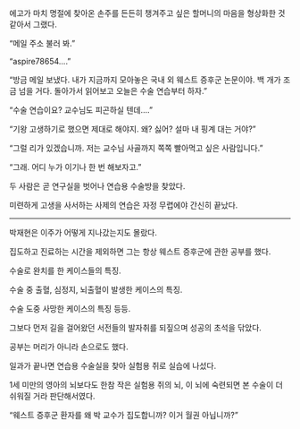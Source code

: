 에고가 마치 명절에 찾아온 손주를 든든히 챙겨주고 싶은 할머니의 마음을 형상화한 것 같아서 그랬다.

“메일 주소 불러 봐.”

“aspire78654....”

“방금 메일 보냈다. 내가 지금까지 모아놓은 국내 외 웨스트 증후군 논문이야. 백 개가 조금 넘을 거다. 돌아가서 읽어보고 오늘은 수술 연습부터 하자.”

“수술 연습이요? 교수님도 피곤하실 텐데....”

“기왕 고생하기로 했으면 제대로 해야지. 왜? 싫어? 설마 내 핑계 대는 거야?”

“그럴 리가 있겠습니까. 저는 교수님 사골까지 쪽쪽 빨아먹고 싶은 사람입니다.”

“그래. 어디 누가 이기나 한 번 해보자고.”

두 사람은 곧 연구실을 벗어나 연습용 수술방을 찾았다.

미련하게 고생을 사서하는 사제의 연습은 자정 무렵에야 간신히 끝났다.

* * *

박재현은 이주가 어떻게 지나갔는지도 몰랐다.

집도하고 진료하는 시간을 제외하면 그는 항상 웨스트 증후군에 관한 공부를 했다.

수술로 완치를 한 케이스들의 특징.

수술 중 출혈, 심정지, 뇌출혈이 발생한 케이스의 특징.

수술 도중 사망한 케이스의 특징 등등.

그보다 먼저 길을 걸어왔던 서전들의 발자취를 되짚으며 성공의 초석을 닦았다.

공부는 머리가 아니라 손으로도 했다.

일과가 끝나면 연습용 수술실을 찾아 실험용 쥐로 실습에 나섰다.

1세 미만의 영아의 뇌보다도 한참 작은 실험용 쥐의 뇌, 이 뇌에 숙련되면 본 수술이 더 쉬워질 거라 판단해서였다.

“웨스트 증후군 환자를 왜 박 교수가 집도합니까? 이거 월권 아닙니까?”